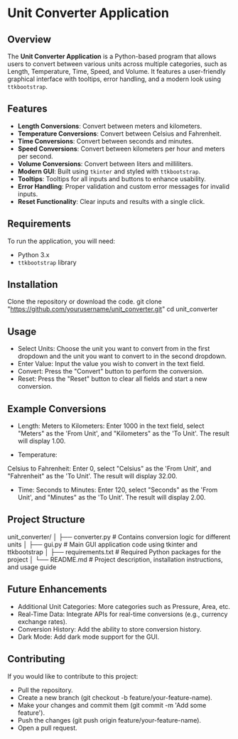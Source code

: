# Unit Converter Application

## Overview
The **Unit Converter Application** is a Python-based program that allows users to convert between various units across multiple categories, such as Length, Temperature, Time, Speed, and Volume. It features a user-friendly graphical interface with tooltips, error handling, and a modern look using `ttkbootstrap`.

## Features
- **Length Conversions**: Convert between meters and kilometers.
- **Temperature Conversions**: Convert between Celsius and Fahrenheit.
- **Time Conversions**: Convert between seconds and minutes.
- **Speed Conversions**: Convert between kilometers per hour and meters per second.
- **Volume Conversions**: Convert between liters and milliliters.
- **Modern GUI**: Built using `tkinter` and styled with `ttkbootstrap`.
- **Tooltips**: Tooltips for all inputs and buttons to enhance usability.
- **Error Handling**: Proper validation and custom error messages for invalid inputs.
- **Reset Functionality**: Clear inputs and results with a single click.

## Requirements
To run the application, you will need:
- Python 3.x
- `ttkbootstrap` library

## Installation

Clone the repository or download the code.
   git clone "https://github.com/yourusername/unit_converter.git"
   cd unit_converter

## Usage

- Select Units: Choose the unit you want to convert from in the first dropdown and the unit you want to convert to in the second dropdown.
- Enter Value: Input the value you wish to convert in the text field.
- Convert: Press the "Convert" button to perform the conversion.
- Reset: Press the "Reset" button to clear all fields and start a new conversion.

## Example Conversions

- Length:
Meters to Kilometers: Enter 1000 in the text field, select "Meters" as the 'From Unit', and "Kilometers" as the 'To Unit'. The result will display 1.00.

- Temperature:

Celsius to Fahrenheit: Enter 0, select "Celsius" as the 'From Unit', and "Fahrenheit" as the 'To Unit'. The result will display 32.00.

- Time:
Seconds to Minutes: Enter 120, select "Seconds" as the 'From Unit', and "Minutes" as the 'To Unit'. The result will display 2.00.


## Project Structure

unit_converter/
│
├── converter.py                  # Contains conversion logic for different units
│
├── gui.py                        # Main GUI application code using tkinter and ttkbootstrap
│
├── requirements.txt              # Required Python packages for the project
│
└── README.md                     # Project description, installation instructions, and usage guide

## Future Enhancements

- Additional Unit Categories: More categories such as Pressure, Area, etc.
- Real-Time Data: Integrate APIs for real-time conversions (e.g., currency exchange rates).
- Conversion History: Add the ability to store conversion history.
- Dark Mode: Add dark mode support for the GUI.

## Contributing

If you would like to contribute to this project:
- Pull the repository.
- Create a new branch (git checkout -b feature/your-feature-name).
- Make your changes and commit them (git commit -m 'Add some feature').
- Push the changes (git push origin feature/your-feature-name).
- Open a pull request.
